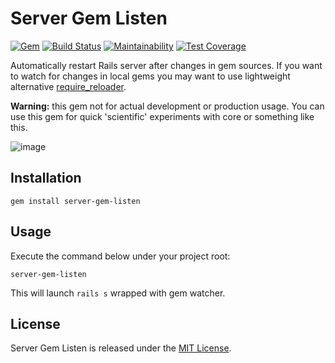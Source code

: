 # Server Gem Listen 
[![Gem](https://img.shields.io/gem/v/server-gem-listen.svg)](https://rubygems.org/gems/server-gem-listen) [![Build Status](https://img.shields.io/travis/vavgustov/server-gem-listen/master.svg)](https://travis-ci.org/vavgustov/server-gem-listen) [![Maintainability](https://api.codeclimate.com/v1/badges/c2ed6ff9dbf6a06694f3/maintainability)](https://codeclimate.com/github/vavgustov/server-gem-listen/maintainability) [![Test Coverage](https://api.codeclimate.com/v1/badges/c2ed6ff9dbf6a06694f3/test_coverage)](https://codeclimate.com/github/vavgustov/server-gem-listen/test_coverage)

Automatically restart Rails server after changes in gem sources. If you want to watch for changes
in local gems you may want to use lightweight alternative [require_reloader](https://github.com/teohm/require_reloader).  

**Warning:** this gem not for actual development or production usage. You can use this gem for quick 'scientific' experiments with core or something like this.

![image](https://user-images.githubusercontent.com/312873/34501834-c411abb0-f021-11e7-9ce0-34abdc1ae1cb.png)
 
## Installation

```
gem install server-gem-listen
```

## Usage
Execute the command below under your project root:
```
server-gem-listen
```
This will launch `rails s` wrapped with gem watcher.

## License

Server Gem Listen is released under the [MIT License](https://opensource.org/licenses/MIT).

